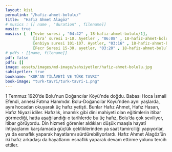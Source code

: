 ```yaml
---
layout: kisi
permalink: "/hafiz-ahmet-bolulu/"
title:  "Hafız Ahmet Alagöz"
# musics : [[ name , "duration" , filename]]
music: true
musics: [  [Tevbe suresi , "04:42" , 18-hafiz-ahmet-bolulu/1],
            [İsra’ suresi 1-10. Ayetler , "06:08" , 18-hafiz-ahmet-bolulu/2],
            [enbiya suresi 101-107. Ayetler, "03:16" , 18-hafiz-ahmet-bolulu/3],
            [Fecr Suresi 15-30. ayetler, "03:20" , 18-hafiz-ahmet-bolulu/4]]
# pdfs : [[name, filename]]
pdf: false
pdfs: []
image: assets/images/md-image/sahsiyetler/hafiz-ahmet-bolulu.jpg
sahsiyetler: true
bookname: "KUR’AN TİLÂVETİ VE TÜRK TAVRI"
book-image: "turk-tavri/turk-tavri-1.png"
---
```


1 Temmuz 1920’de Bolu’nun Doğancılar Köyü’nde doğdu. Babası Hoca İsmail Efendi, annesi Fatma Hanımdır. 
Bolu-Doğancılar Köyü’nden aynı yaşlarda, aynı hocadan okuyarak üç hafız yetişti. Bunlar Hafız Ahmet, Hafız Hasan, Hafız Niyazi idiler. Hafızlık, imamlık gibi dini mahiyeti olan eğitimlerin itibar görmediği, hatta aşağılandığı o tarihlerde bu üç hafız, Bolu’da çok seviliyor, itibar görüyordu.
Din hizmeti görenler aldıkları düşük maaşla hayatî ihtiyaçlarını karşılamada güçlük çektiklerinden ya saat tamirciliği yapıyorlar, ya da esnaflık yaparak hayatlarını sürdürebiliyorlardı. Hafız Ahmet Alagöz’ün iki hafız arkadaşı da hayatlarını esnaflık yaparak devam ettirme yolunu tercih ettiler. 

